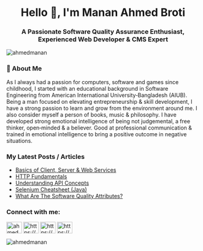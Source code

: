 <h1 align="center">Hello 👋, I'm Manan Ahmed Broti</h1>
<h3 align="center">A Passionate Software Quality Assurance Enthusiast, Experienced Web Developer & CMS Expert</h3>

<p align="left"> <img src="https://komarev.com/ghpvc/?username=ahmedmanan&label=Profile%20views&color=0e75b6&style=flat" alt="ahmedmanan" /> </p>

### 👤 About Me
As I always had a passion for computers, software and games since childhood, I started with an educational background in Software Engineering from American International University‑Bangladesh (AIUB). Being a man focused on elevating entrepreneurship & skill development, I have a strong passion to learn and grow from the environment around me. I also consider myself a person of books, music & philosophy. I have developed strong emotional intelligence of being not judgemental, a free thinker, open‑minded & a believer. Good at professional communication & trained in emotional intelligence to bring a positive outcome in negative situations.

### My Latest Posts / Articles 
<!-- BLOG-POST-LIST:START -->
- [Basics of  Client, Server &amp; Web Services](https://ahmedmanan.com/basics-of-client-server-web-services/)
- [HTTP Fundamentals](https://ahmedmanan.com/http-fundamentals/)
- [Understanding API Concepts](https://ahmedmanan.com/understanding-api-concepts/)
- [Selenium Cheatsheet &lpar;Java&rpar;](https://ahmedmanan.com/selenium-cheatsheet-java/)
- [What Are The Software Quality Attributes?](https://ahmedmanan.com/what-are-the-software-quality-attributes/)
<!-- BLOG-POST-LIST:END -->

<h3 align="left">Connect with me:</h3>
<p align="left">
<a href="https://twitter.com/ahmed_mnn" target="blank"><img align="center" src="https://raw.githubusercontent.com/rahuldkjain/github-profile-readme-generator/master/src/images/icons/Social/twitter.svg" alt="ahmed_mnn" height="30" width="40" /></a>
<a href="https://linkedin.com/in/https://www.linkedin.com/in/ahmedmanan/" target="blank"><img align="center" src="https://raw.githubusercontent.com/rahuldkjain/github-profile-readme-generator/master/src/images/icons/Social/linked-in-alt.svg" alt="https://www.linkedin.com/in/ahmedmanan/" height="30" width="40" /></a>
<a href="https://fb.com/https://www.facebook.com/official.ahmedmanan" target="blank"><img align="center" src="https://raw.githubusercontent.com/rahuldkjain/github-profile-readme-generator/master/src/images/icons/Social/facebook.svg" alt="https://www.facebook.com/official.ahmedmanan" height="30" width="40" /></a>
<a href="/https://ahmedmanan.com/blog/feed/" target="blank"><img align="center" src="https://raw.githubusercontent.com/rahuldkjain/github-profile-readme-generator/master/src/images/icons/Social/rss.svg" alt="https://ahmedmanan.com/blog/feed/" height="30" width="40" /></a>
</p>

<p><img align="center" src="https://github-readme-streak-stats.herokuapp.com/?user=ahmedmanan&" alt="ahmedmanan" /></p>
